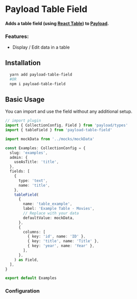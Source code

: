 # Payload Table Field
#### Adds a table field (using [React Table](https://tanstack.com/table/latest)) to [Payload](https://payloadcms.com/).

### Features:

- Display / Edit data in a table

## Installation

```bash
  yarn add payload-table-field
  #OR
  npm i payload-table-field
```

## Basic Usage

You can import and use the field without any additional setup.

```ts
// import plugin
import { CollectionConfig, Field } from 'payload/types'
import { tableField } from 'payload-table-field'

import mockData from '../mocks/mockData'

const Examples: CollectionConfig = {
  slug: 'examples',
  admin: {
    useAsTitle: 'title',
  },
  fields: [
    {
      type: 'text',
      name: 'title',
    },
    tableField(
      {
        name: 'table_example',
        label: 'Example Table - Movies',
        // Replace with your data
        defaultValue: mockData,
      },
      {
        columns: [
          { key: 'id', name: 'ID' },
          { key: 'title', name: 'Title' },
          { key: 'year', name: 'Year' },
        ],
      },
    ) as Field,
  ],
}

export default Examples
```

### Configuration


